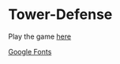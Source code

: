# Tower-Defense

Play the game [here](https://douglasdl.github.io/Tower-Defense/index.html)


[Google Fonts](https://fonts.google.com/specimen/Orbitron)
